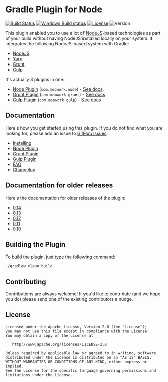 # Gradle Plugin for Node

[![Build Status](https://travis-ci.org/srs/gradle-node-plugin.svg?branch=master)](https://travis-ci.org/srs/gradle-node-plugin)
[![Windows Build status](https://ci.appveyor.com/api/projects/status/06pg08c36mnes0w3?svg=true)](https://ci.appveyor.com/project/srs/gradle-node-plugin)
[![License](https://img.shields.io/github/license/srs/gradle-node-plugin.svg)](http://www.apache.org/licenses/LICENSE-2.0.html)
![Version](https://img.shields.io/badge/Version-1.1.1-orange.svg)


This plugin enabled you to use a lot of [NodeJS](https://nodejs.org)-based technologies as part of your 
build without having NodeJS installed locally on your system. It integrates the following NodeJS-based system
with Gradle:

* [NodeJS](https://nodejs.org)
* [Yarn](https://yarnpkg.com/)
* [Grunt](https://gruntjs.com/)
* [Gulp](https://gulpjs.com/)

It's actually 3 plugins in one:

* [Node Plugin](https://plugins.gradle.org/plugin/com.moowork.node) (`com.moowork.node`) - [See docs](docs/node.md).
* [Grunt Plugin](https://plugins.gradle.org/plugin/com.moowork.grunt) (`com.moowork.grunt`) - [See docs](docs/grunt.md)
* [Gulp Plugin](https://plugins.gradle.org/plugin/com.moowork.gulp) (`com.moowork.gulp`) - [See docs](docs/gulp.md)


## Documentation

Here's how you get started using this plugin. If you do not find what you are looking for, please add an 
issue to [GitHub Issues](https://github.com/srs/gradle-node-plugin/issues).

* [Installing](docs/installing.md)
* [Node Plugin](docs/node.md)
* [Grunt Plugin](docs/grunt.md)
* [Gulp Plugin](docs/gulp.md)
* [FAQ](docs/faq.md)
* [Changelog](CHANGELOG.md)


## Documentation for older releases

Here's the documentation for older releases of the plugin:

* [0.14](https://github.com/srs/gradle-node-plugin/blob/v0.14/README.md)
* [0.13](https://github.com/srs/gradle-node-plugin/blob/v0.13/README.md)
* [0.12](https://github.com/srs/gradle-node-plugin/blob/v0.12/README.md)
* [0.11](https://github.com/srs/gradle-node-plugin/blob/v0.11/README.md)
* [0.10](https://github.com/srs/gradle-node-plugin/blob/v0.10/README.md)


## Building the Plugin

To build the plugin, just type the following command:

```bash
./gradlew clean build
```


## Contributing

Contributions are always welcome! If you'd like to contribute (and we hope you do) please send 
one of the existing contributors a nudge.


## License

```
Licensed under the Apache License, Version 2.0 (the "License");
you may not use this file except in compliance with the License.
You may obtain a copy of the License at

   http://www.apache.org/licenses/LICENSE-2.0

Unless required by applicable law or agreed to in writing, software
distributed under the License is distributed on an "AS IS" BASIS,
WITHOUT WARRANTIES OR CONDITIONS OF ANY KIND, either express or implied.
See the License for the specific language governing permissions and
limitations under the License.
```
